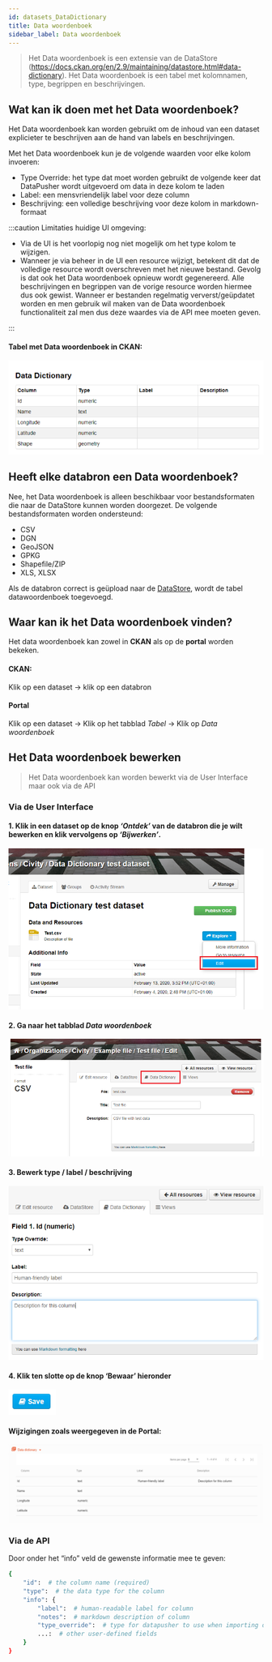 ```yaml
---
id: datasets_DataDictionary
title: Data woordenboek
sidebar_label: Data woordenboek
---
```


> Het Data woordenboek is een extensie van de DataStore (https://docs.ckan.org/en/2.9/maintaining/datastore.html#data-dictionary). Het Data woordenboek is een tabel met kolomnamen, type, begrippen en beschrijvingen.

## Wat kan ik doen met het Data woordenboek?

Het Data woordenboek kan worden gebruikt om de inhoud van een dataset explicieter te beschrijven aan de hand van labels en beschrijvingen. 

Met het Data woordenboek kun je de volgende waarden voor elke kolom invoeren: 
*	Type Override: het type dat moet worden gebruikt de volgende keer dat DataPusher wordt uitgevoerd om data in deze kolom te laden
*	Label: een mensvriendelijk label voor deze column 
*   Beschrijving: een volledige beschrijving voor deze kolom in markdown-formaat

:::caution Limitaties huidige UI omgeving:

* Via de UI is het voorlopig nog niet mogelijk om het type kolom te wijzigen. 
* Wanneer je via beheer in de UI een resource wijzigt, betekent dit dat de volledige resource wordt overschreven met het nieuwe bestand. Gevolg is dat ook het Data woordenboek opnieuw wordt gegenereerd. Alle beschrijvingen en begrippen van de vorige resource worden hiermee dus ook gewist. Wanneer er bestanden regelmatig ververst/geüpdatet worden en men gebruik wil maken van de Data woordenboek functionaliteit zal men dus deze waardes via de API mee moeten geven. 

:::

#### Tabel met Data woordenboek in CKAN:
![Title](assets/Dataplatform/DataDictionary/Data_dict_CKAN.PNG)

## Heeft elke databron een Data woordenboek?

Nee, het Data woordenboek is alleen beschikbaar voor bestandsformaten die naar de DataStore kunnen worden doorgezet. De volgende bestandsformaten worden ondersteund:
* CSV
* DGN
* GeoJSON
* GPKG
* Shapefile/ZIP
* XLS, XLSX

Als de databron correct is geüpload naar de [DataStore](datasets_AddingDatasources#datastore), wordt de tabel datawoordenboek toegevoegd. 

## Waar kan ik het Data woordenboek vinden? 

Het data woordenboek kan zowel in **CKAN** als op de **portal** worden bekeken. 

#### CKAN: 
Klik op een dataset -> klik op een databron
#### Portal
Klik op een dataset -> Klik op het tabblad *Tabel* -> Klik op *Data woordenboek*

## Het Data woordenboek bewerken

> Het Data woordenboek kan worden bewerkt via de User Interface maar ook via de API

### Via de User Interface

#### 1.  Klik in een dataset op de knop *‘Ontdek’* van de databron die je wilt bewerken en klik vervolgens op *‘Bijwerken’*.

![Data_dict](assets/Dataplatform/DataDictionary/Data_dict_edit.PNG)

#### 2. Ga naar het tabblad *Data woordenboek*

![Data_dict_go_to](assets/Dataplatform/DataDictionary/Data_dictionary_edit.png)

#### 3. Bewerk type / label / beschrijving

![Data_dict_edit](assets/Dataplatform/DataDictionary/Data_dict_edit_field.PNG)


#### 4. Klik ten slotte op de knop ‘Bewaar’ hieronder
    
![Data_dict_save](assets/Dataplatform/DataDictionary/Data_dict_save.PNG)

#### Wijzigingen zoals weergegeven in de Portal:

![Data_dict_portal](assets/Dataplatform/DataDictionary/Data_dict_portal.PNG)

### Via de API

Door onder het “info” veld de gewenste informatie mee te geven:
```sh
{
    "id":  # the column name (required)
    "type":  # the data type for the column
    "info": {
        "label":  # human-readable label for column
        "notes":  # markdown description of column
        "type_override":  # type for datapusher to use when importing data
        ...:  # other user-defined fields
    }
}
```
